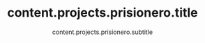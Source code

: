 ---
draft: false
title: 'content.projects.prisionero.title'
subtitle: 'content.projects.prisionero.subtitle'
description: 'content.projects.prisionero.description'
excerpt: 'content.projects.prisionero.excerpt'
category: 'personal'
thumbnail: '/images/prisionero/0.png'

content: 'content.projects.prisionero.content'
tags: ['tags.sfml', 'tags.cpp']
#main_media: {type: 'image', url: '/images/prisionero/0.png', origin: 'local', alt: 'Prisionero imagen principal'}
media: [
    {type: 'image', url: '/images/prisionero/0.png', origin: 'local', alt: 'Prisionero imagen 1'},
    {type: 'image', url: '/images/prisionero/1.png', origin: 'local', alt: 'Prisionero imagen 2'},
    {type: 'image', url: '/images/prisionero/2.png', origin: 'local', alt: 'Prisionero imagen 3'},
]
links: [
    {url: 'https://frasquitogames.com/prisionero-prototipo-que-implementa-ia', value: 'links.visit'}
]
---